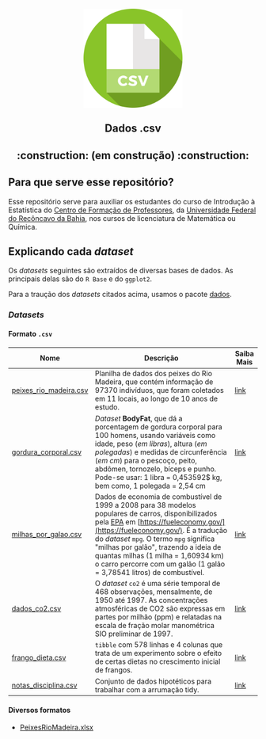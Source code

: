 <p align = "center">
   <img 
        width = "200px"
        align = "center"
        src   = "/img/csv_logo.svg"
        alt   = "dados_csv"
   >
  <h2 align = "center">
      Dados .csv
  </h2>
  <h2 align = "center">
      :construction: (em construção) :construction:
  </h2>
</p>

## Para que serve esse repositório?

Esse repositório serve para auxiliar os estudantes do curso de Introdução à Estatística do [Centro de Formação de Professores][CFP], da [Universidade Federal do Recôncavo da Bahia][UFRB], nos cursos de licenciatura de Matemática ou Química.

[CFP]: https://www.ufrb.edu.br/cfp
[UFRB]: https://www.ufrb.edu.br/portal

## Explicando cada *dataset*
Os *datasets* seguintes são extraídos de diversas bases de dados.
As principais delas são do `R Base` e do `ggplot2`.

Para a traução dos *datasets* citados acima, usamos o pacote [dados](https://github.com/cienciadedatos/dados).

### *Datasets* 

#### Formato `.csv`

Nome | Descrição  | Saiba Mais
---- | ---------- | ---------- 
[peixes_rio_madeira.csv](dados/csv/peixes_rio_madeira.csv) | Planilha de dados dos peixes do Rio Madeira, que contém informação de 97370 indivíduos, que foram coletados em 11 locais, ao longo de 10 anos de estudo. | [link](https://www.santoantonioenergia.com.br/peixesdoriomadeira/index.html)
[gordura_corporal.csv](dados/csv/gordura_corporal.csv) | _Dataset_ **BodyFat**, que dá a porcentagem de gordura corporal para 100 homens, usando variáveis como idade, peso (_em libras_), altura (_em polegadas_) e medidas de circunferência (_em cm_) para o pescoço, peito, abdômen, tornozelo, bíceps e punho. Pode-se usar: 1 libra = 0,453592$ kg, bem como, 1 polegada = 2,54 cm | [link](http://jse.amstat.org/v4n1/datasets.johnson.html)
[milhas_por_galao.csv](dados/csv/milhas_por_galao.csv) | Dados de economia de combustível de 1999 a 2008 para 38 modelos populares de carros, disponibilizados pela [EPA](https://www.epa.gov/) em [https://fueleconomy.gov/](https://fueleconomy.gov/). É a tradução do *dataset* `mpg`. O termo `mpg` significa "milhas por galão", trazendo a ideia de quantas milhas (1 milha = 1,60934 km) o carro percorre com um galão (1 galão = 3,78541 litros) de combustível. | [link](https://ggplot2.tidyverse.org/reference/mpg.html)
[dados_co2.csv](dados/csv/dados_co2.csv) | O _dataset_ `co2` é uma série temporal de 468 observações, mensalmente, de 1950 até 1997. As concentrações atmosféricas de CO2 são expressas em partes por milhão (ppm) e relatadas na escala de fração molar manométrica SIO preliminar de 1997. | [link](https://www.rdocumentation.org/packages/datasets/versions/3.4.3/topics/co2)
[frango_dieta.csv](dados/csv/frango_dieta.csv) | `tibble` com 578 linhas e 4 colunas que trata de um experimento sobre o efeito de certas dietas no crescimento inicial de frangos. | [link](https://www.rdocumentation.org/packages/datasets/versions/3.6.2/topics/ChickWeight)
[notas_disciplina.csv](dados/csv/notas_disciplina.csv)| Conjunto de dados hipotéticos para trabalhar com a arrumação tidy. | [link](https://tidyr.tidyverse.org/)
 
#### Diversos formatos

+ [PeixesRioMadeira.xlsx](dados/brutos/PeixesRioMadeira.xlsx)  
